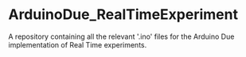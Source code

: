 # ArduinoDue_RealTimeExperiment
A repository containing all the relevant '.ino' files for the Arduino Due implementation of Real Time experiments.
